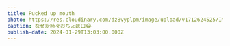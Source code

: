 ```yaml
---
title: Pucked up mouth
photo: https://res.cloudinary.com/dz8vyplpm/image/upload/v1712624525/IMG_8577_jkiboq.jpg
caption: なぜか時々おちょぼ口😂
publish-date: 2024-01-29T13:03:00.000Z
---
```

